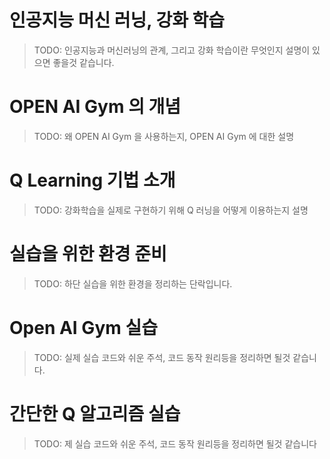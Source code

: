 # 인공지능 머신 러닝, 강화 학습

> TODO: 인공지능과 머신러닝의 관계, 그리고 강화 학습이란 무엇인지 설명이 있으면 좋을것 같습니다.

# OPEN AI Gym 의 개념

> TODO: 왜 OPEN AI Gym 을 사용하는지, OPEN AI Gym 에 대한 설명

# Q Learning 기법 소개 

> TODO: 강화학습을 실제로 구현하기 위해 Q 러닝을 어떻게 이용하는지 설명 

# 실습을 위한 환경 준비 

> TODO: 하단 실습을 위한 환경을 정리하는 단락입니다.

# Open AI Gym 실습 

> TODO: 실제 실습 코드와 쉬운 주석, 코드 동작 원리등을 정리하면 될것 같습니다. 

# 간단한 Q 알고리즘 실습  

> TODO: 제 실습 코드와 쉬운 주석, 코드 동작 원리등을 정리하면 될것 같습니다
